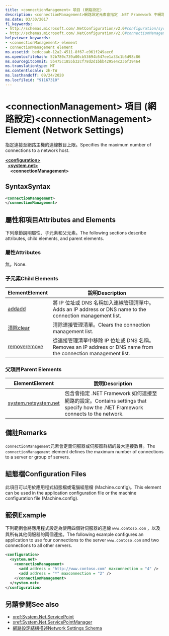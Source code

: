 ```yaml
---
title: <connectionManagement> 項目 (網路設定)
description: <connectionManagement>網路設定元素會指定 .NET Framework 中網路主機的最大連線數目。
ms.date: 03/30/2017
f1_keywords:
- http://schemas.microsoft.com/.NetConfiguration/v2.0#configuration/system.net/connectionManagement
- http://schemas.microsoft.com/.NetConfiguration/v2.0#connectionManagement
helpviewer_keywords:
- <connectionManagement> element
- connectionManagement element
ms.assetid: bedccaab-12a2-4511-8f67-e961f249aec6
ms.openlocfilehash: 52b780c739a00cb53694b547ee1a33c1b5d98c86
ms.sourcegitcommit: 5b475c1855b32cf78d2d1bbb4295e4c236f39464
ms.translationtype: MT
ms.contentlocale: zh-TW
ms.lasthandoff: 09/24/2020
ms.locfileid: "91167310"
---
```

# <a name="connectionmanagement-element-network-settings"></a><span data-ttu-id="6c7f3-103">\<connectionManagement> 項目 (網路設定)</span><span class="sxs-lookup"><span data-stu-id="6c7f3-103">\<connectionManagement> Element (Network Settings)</span></span>

<span data-ttu-id="6c7f3-104">指定連接至網路主機的連線數目上限。</span><span class="sxs-lookup"><span data-stu-id="6c7f3-104">Specifies the maximum number of connections to a network host.</span></span>  

[**\<configuration>**](../configuration-element.md)\
&nbsp;&nbsp;[**\<system.net>**](system-net-element-network-settings.md)\
&nbsp;&nbsp;&nbsp;&nbsp;**\<connectionManagement>**

## <a name="syntax"></a><span data-ttu-id="6c7f3-105">Syntax</span><span class="sxs-lookup"><span data-stu-id="6c7f3-105">Syntax</span></span>  
  
```xml  
<connectionManagement>
</connectionManagement>  
```  
  
## <a name="attributes-and-elements"></a><span data-ttu-id="6c7f3-106">屬性和項目</span><span class="sxs-lookup"><span data-stu-id="6c7f3-106">Attributes and Elements</span></span>  

 <span data-ttu-id="6c7f3-107">下列章節說明屬性、子元素和父元素。</span><span class="sxs-lookup"><span data-stu-id="6c7f3-107">The following sections describe attributes, child elements, and parent elements.</span></span>  
  
### <a name="attributes"></a><span data-ttu-id="6c7f3-108">屬性</span><span class="sxs-lookup"><span data-stu-id="6c7f3-108">Attributes</span></span>  

 <span data-ttu-id="6c7f3-109">無。</span><span class="sxs-lookup"><span data-stu-id="6c7f3-109">None.</span></span>  
  
### <a name="child-elements"></a><span data-ttu-id="6c7f3-110">子元素</span><span class="sxs-lookup"><span data-stu-id="6c7f3-110">Child Elements</span></span>  
  
|<span data-ttu-id="6c7f3-111">**Element**</span><span class="sxs-lookup"><span data-stu-id="6c7f3-111">**Element**</span></span>|<span data-ttu-id="6c7f3-112">**說明**</span><span class="sxs-lookup"><span data-stu-id="6c7f3-112">**Description**</span></span>|  
|-----------------|---------------------|  
|[<span data-ttu-id="6c7f3-113">add</span><span class="sxs-lookup"><span data-stu-id="6c7f3-113">add</span></span>](add-element-for-connectionmanagement-network-settings.md)|<span data-ttu-id="6c7f3-114">將 IP 位址或 DNS 名稱加入連線管理清單中。</span><span class="sxs-lookup"><span data-stu-id="6c7f3-114">Adds an IP address or DNS name to the connection management list.</span></span>|  
|[<span data-ttu-id="6c7f3-115">清除</span><span class="sxs-lookup"><span data-stu-id="6c7f3-115">clear</span></span>](clear-element-for-connectionmanagement-network-settings.md)|<span data-ttu-id="6c7f3-116">清除連接管理清單。</span><span class="sxs-lookup"><span data-stu-id="6c7f3-116">Clears the connection management list.</span></span>|  
|[<span data-ttu-id="6c7f3-117">remove</span><span class="sxs-lookup"><span data-stu-id="6c7f3-117">remove</span></span>](remove-element-for-connectionmanagement-network-settings.md)|<span data-ttu-id="6c7f3-118">從連接管理清單中移除 IP 位址或 DNS 名稱。</span><span class="sxs-lookup"><span data-stu-id="6c7f3-118">Removes an IP address or DNS name from the connection management list.</span></span>|  
  
### <a name="parent-elements"></a><span data-ttu-id="6c7f3-119">父項目</span><span class="sxs-lookup"><span data-stu-id="6c7f3-119">Parent Elements</span></span>  
  
|<span data-ttu-id="6c7f3-120">**Element**</span><span class="sxs-lookup"><span data-stu-id="6c7f3-120">**Element**</span></span>|<span data-ttu-id="6c7f3-121">**說明**</span><span class="sxs-lookup"><span data-stu-id="6c7f3-121">**Description**</span></span>|  
|-----------------|---------------------|  
|[<span data-ttu-id="6c7f3-122">system.net</span><span class="sxs-lookup"><span data-stu-id="6c7f3-122">system.net</span></span>](system-net-element-network-settings.md)|<span data-ttu-id="6c7f3-123">包含會指定 .NET Framework 如何連接至網路的設定。</span><span class="sxs-lookup"><span data-stu-id="6c7f3-123">Contains settings that specify how the .NET Framework connects to the network.</span></span>|  
  
## <a name="remarks"></a><span data-ttu-id="6c7f3-124">備註</span><span class="sxs-lookup"><span data-stu-id="6c7f3-124">Remarks</span></span>  

 <span data-ttu-id="6c7f3-125">`connectionManagement`元素會定義伺服器或伺服器群組的最大連接數目。</span><span class="sxs-lookup"><span data-stu-id="6c7f3-125">The `connectionManagement` element defines the maximum number of connections to a server or group of servers.</span></span>  
  
## <a name="configuration-files"></a><span data-ttu-id="6c7f3-126">組態檔</span><span class="sxs-lookup"><span data-stu-id="6c7f3-126">Configuration Files</span></span>  

 <span data-ttu-id="6c7f3-127">此項目可以用於應用程式組態檔或電腦組態檔 (Machine.config)。</span><span class="sxs-lookup"><span data-stu-id="6c7f3-127">This element can be used in the application configuration file or the machine configuration file (Machine.config).</span></span>  
  
## <a name="example"></a><span data-ttu-id="6c7f3-128">範例</span><span class="sxs-lookup"><span data-stu-id="6c7f3-128">Example</span></span>  

 <span data-ttu-id="6c7f3-129">下列範例會將應用程式設定為使用四個對伺服器的連線 `www.contoso.com` ，以及與所有其他伺服器的兩個連接。</span><span class="sxs-lookup"><span data-stu-id="6c7f3-129">The following example configures an application to use four connections to the server `www.contoso.com` and two connections to all other servers.</span></span>  
  
```xml  
<configuration>  
  <system.net>  
    <connectionManagement>  
      <add address = "http://www.contoso.com" maxconnection = "4" />  
      <add address = "*" maxconnection = "2" />  
    </connectionManagement>  
  </system.net>  
</configuration>  
```  
  
## <a name="see-also"></a><span data-ttu-id="6c7f3-130">另請參閱</span><span class="sxs-lookup"><span data-stu-id="6c7f3-130">See also</span></span>

- <xref:System.Net.ServicePoint>
- <xref:System.Net.ServicePointManager>
- [<span data-ttu-id="6c7f3-131">網路設定結構描述</span><span class="sxs-lookup"><span data-stu-id="6c7f3-131">Network Settings Schema</span></span>](index.md)
